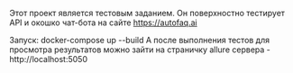 Этот проект является тестовым заданием.
Он поверхностно тестирует API и окошко чат-бота на сайте https://autofaq.ai


Запуск:
docker-compose up --build
А после выполнения тестов для просмотра результатов можно зайти на страничку allure сервера - http://localhost:5050